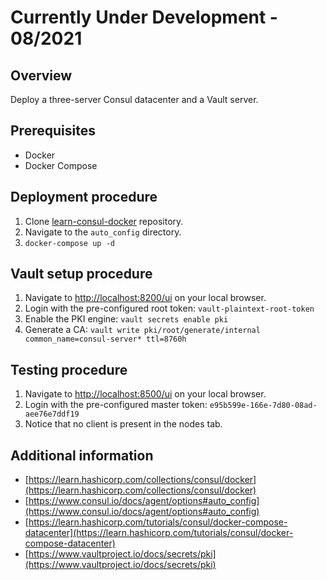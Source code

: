 # Currently Under Development - 08/2021

## Overview

Deploy a three-server Consul datacenter and a Vault server.

## Prerequisites

- Docker
- Docker Compose

## Deployment procedure

1. Clone [learn-consul-docker](https://github.com/hashicorp/learn-consul-docker) repository.
2. Navigate to the `auto_config` directory.
3. `docker-compose up -d`

## Vault setup procedure

1. Navigate to [http://localhost:8200/ui](http://localhost:8200/ui/) on your local browser.
2. Login with the pre-configured root token: `vault-plaintext-root-token`
2. Enable the PKI engine: `vault secrets enable pki`
3. Generate a CA: `vault write pki/root/generate/internal common_name=consul-server* ttl=8760h`

## Testing procedure

1. Navigate to [http://localhost:8500/ui](http://localhost:8500/ui/) on your local browser.
2. Login with the pre-configured master token: `e95b599e-166e-7d80-08ad-aee76e7ddf19`
3. Notice that no client is present in the nodes tab.

## Additional information

- [https://learn.hashicorp.com/collections/consul/docker](https://learn.hashicorp.com/collections/consul/docker)
- [https://www.consul.io/docs/agent/options#auto_config](https://www.consul.io/docs/agent/options#auto_config)
- [https://learn.hashicorp.com/tutorials/consul/docker-compose-datacenter](https://learn.hashicorp.com/tutorials/consul/docker-compose-datacenter)
- [https://www.vaultproject.io/docs/secrets/pki](https://www.vaultproject.io/docs/secrets/pki)